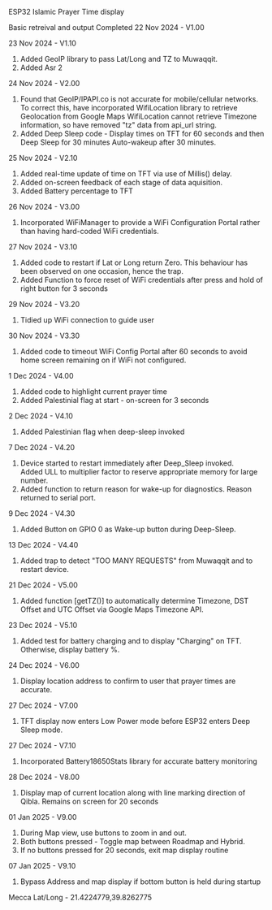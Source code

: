 ESP32 Islamic Prayer Time display

Basic retreival and output Completed 22 Nov 2024 - V1.00

23 Nov 2024 - V1.10
1. Added GeoIP library to pass Lat/Long and TZ to Muwaqqit.
2. Added Asr 2

24 Nov 2024 - V2.00
1. Found that GeoIP/IPAPI.co is not accurate for mobile/cellular networks.
To correct this, have incorporated WifiLocation library to retrieve Geolocation from Google Maps
WifiLocation cannot retrieve Timezone information, so have removed "tz" data from api_url string.
2. Added Deep Sleep code - Display times on TFT for 60 seconds and then Deep Sleep for 30 minutes
Auto-wakeup after 30 minutes.

25 Nov 2024 - V2.10
1. Added real-time update of time on TFT via use of Millis() delay.
2. Added on-screen feedback of each stage of data aquisition.
3. Added Battery percentage to TFT

26 Nov 2024 - V3.00
1. Incorporated WiFiManager to provide a WiFi Configuration Portal rather than
   having hard-coded WiFi credentials.

27 Nov 2024 - V3.10
1. Added code to restart if Lat or Long return Zero.
   This behaviour has been observed on one occasion, hence the trap.
2. Added Function to force reset of WiFi credentials
   after press and hold of right button for 3 seconds

29 Nov 2024 - V3.20
1. Tidied up WiFi connection to guide user

30 Nov 2024 - V3.30
1. Added code to timeout WiFi Config Portal after 60 seconds to avoid home screen
   remaining on if WiFi not configured.

1 Dec 2024 - V4.00
1. Added code to highlight current prayer time
2. Added Palestinial flag at start - on-screen for 3 seconds

2 Dec 2024 - V4.10
1. Added Palestinian flag when deep-sleep invoked

7 Dec 2024 - V4.20
1. Device started to restart immediately after Deep_Sleep invoked.  
   Added ULL to multiplier factor to reserve appropriate memory for large number.
2. Added function to return reason for wake-up for diagnostics.
   Reason returned to serial port.

9 Dec 2024 - V4.30
1. Added Button on GPIO 0 as Wake-up button during Deep-Sleep.

13 Dec 2024 - V4.40 
1. Added trap to detect "TOO MANY REQUESTS" from Muwaqqit and to restart device.

21 Dec 2024 - V5.00
1. Added function [getTZ()] to automatically determine Timezone, DST Offset and UTC Offset via Google Maps Timezone API.

23 Dec 2024 - V5.10
1. Added test for battery charging and to display "Charging" on TFT.  Otherwise, display battery %.

24 Dec 2024 - V6.00
1. Display location address to confirm to user that prayer times are accurate.

27 Dec 2024 - V7.00
1. TFT display now enters Low Power mode before ESP32 enters Deep Sleep mode.

27 Dec 2024 - V7.10
1. Incorporated Battery18650Stats library for accurate battery monitoring

28 Dec 2024 - V8.00
1. Display map of current location along with line marking direction of Qibla.  Remains on screen for 20 seconds 

01 Jan 2025 - V9.00
1. During Map view, use buttons to zoom in and out. 
2. Both buttons pressed - Toggle map between Roadmap and Hybrid.
3. If no buttons pressed for 20 seconds, exit map display routine

07 Jan 2025 - V9.10
1. Bypass Address and map display if bottom button is held during startup

Mecca Lat/Long - 21.4224779,39.8262775
